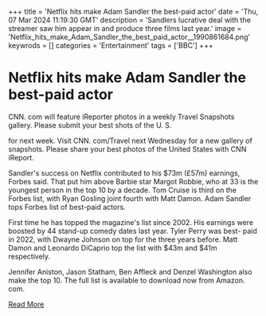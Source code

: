 +++
title = 'Netflix hits make Adam Sandler the best-paid actor'
date = 'Thu, 07 Mar 2024 11:19:30 GMT'
description = 'Sandlers lucrative deal with the streamer saw him appear in and produce three films last year.'
image = 'Netflix_hits_make_Adam_Sandler_the_best_paid_actor__1990861684.png'
keywrods =  []
categories = 'Entertainment'
tags = ['BBC']
+++

# Netflix hits make Adam Sandler the best-paid actor

CNN.
com will feature iReporter photos in a weekly Travel Snapshots gallery.
Please submit your best shots of the U.
S.

for next week.
Visit CNN.
com/Travel next Wednesday for a new gallery of snapshots.
Please share your best photos of the United States with CNN iReport.

Sandler's success on Netflix contributed to his $73m (£57m) earnings, Forbes said.
That put him above Barbie star Margot Robbie, who at 33 is the youngest person in the top 10 by a decade.
Tom Cruise is third on the Forbes list, with Ryan Gosling joint fourth with Matt Damon.
Adam Sandler tops Forbes list of best-paid actors.

First time he has topped the magazine<bb>'s list since 2002.
His earnings were boosted by 44 stand-up comedy dates last year.
Tyler Perry was best- paid in 2022, with Dwayne Johnson on top for the three years before.
Matt Damon and Leonardo DiCaprio top the list with $43m and $41m respectively.

Jennifer Aniston, Jason Statham, Ben Affleck and Denzel Washington also make the top 10.
The full list is available to download now from Amazon.
com.


[Read More](https://www.bbc.co.uk/news/entertainment-arts-68498856)
